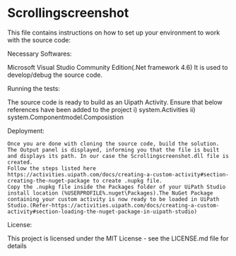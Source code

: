 # Scrollingscreenshot
This file contains instructions on how to set up your environment to work with the source code:

Necessary Softwares:

Microsoft Visual Studio Community Edition(.Net framework 4.6) 
It is used to develop/debug the source code.

Running the tests:

The source code is ready to build as an Uipath Activity. Ensure that below references have been added to the project
i) system.Activities
ii) system.Componentmodel.Composistion

Deployment:

    Once you are done with cloning the source code, build the solution. The Output panel is displayed, informing you that the file is built and displays its path. In our case the Scrollingscreenshot.dll file is created.
    Follow the steps listed here https://activities.uipath.com/docs/creating-a-custom-activity#section-creating-the-nuget-package to create .nupkg file.
    Copy the .nupkg file inside the Packages folder of your UiPath Studio install location (%USERPROFILE%.nuget\Packages).The NuGet Package containing your custom activity is now ready to be loaded in UiPath Studio.(Refer-https://activities.uipath.com/docs/creating-a-custom-activity#section-loading-the-nuget-package-in-uipath-studio)

License:

This project is licensed under the MIT License - see the LICENSE.md file for details
